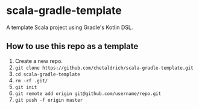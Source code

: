 # scala-gradle-template
A template Scala project using Gradle's Kotlin DSL.

## How to use this repo as a template

1. Create a new repo.
1. `git clone https://github.com/chetaldrich/scala-gradle-template.git`
2. `cd scala-gradle-template`
3. `rm -rf .git/`
4. `git init`
5. `git remote add origin git@github.com/username/repo.git`
6. `git push -f origin master`
